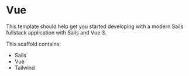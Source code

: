 # Vue

This template should help get you started developing with a modern Sails fullstack application with Sails and Vue 3.

This scaffold contains:

- Sails
- Vue
- Tailwind
